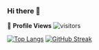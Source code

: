 ### Hi there 👋

<!--
**aryanchandrakar/aryanchandrakar** is a ✨ _special_ ✨ repository because its `README.md` (this file) appears on your GitHub profile.
-->
<!--  PROFILES VIEWS -->
🌱 **Profile Views**
![visitors](https://profile-counter.glitch.me/aryanchandrakar/count.svg?align=left)
<!--  TOP LANGUAGES STATISTICS -->
 [![Top Langs](https://github-readme-stats.vercel.app/api/top-langs/?username=aryanchandrakar&theme=dark&layout=compact&align=left&width=40%)](https://github.com/aryanchandrakar/github-readme-stats)  <!--  CONTRIBUTION AND STREAK BLOCK -->  [![GitHub Streak](https://github-readme-streak-stats.herokuapp.com/?user=aryanchandrakar&currStreakNum=2FD3EB&fire=orange&sideLabels=F00&theme=nightowl&align=right&width=40%)](https://git.io/streak-stats)       

<!--
---
 
Here are some ideas to get you started:

- 🔭 I’m currently working on ...
- 🌱 I’m currently learning ...
- 👯 I’m looking to collaborate on ...
- 🤔 I’m looking for help with ...
- 💬 Ask me about ...
- 📫 How to reach me: ...
- 😄 Pronouns: ...
- ⚡ Fun fact: ...
-->
